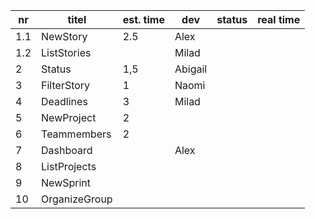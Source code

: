 nr      | titel                       | est. time | dev        | status | real time |
--------|-----------------------------|-----------|------------|--------|-----------|  
 1.1    | NewStory                    |    2.5    | Alex       |        |           |
 1.2    | ListStories                 |           | Milad      |        |           |
 2      | Status                      |    1,5    | Abigail    |        |           |
 3      | FilterStory                 |    1      | Naomi      |        |           |
 4      | Deadlines                   |    3      | Milad      |        |           |
 5      | NewProject                  |    2      |            |        |           |
 6      | Teammembers                 |    2      |            |        |           |
 7      | Dashboard                   |           | Alex       |        |           |
 8      | ListProjects                |           |            |        |           |
 9      | NewSprint                   |           |            |        |           |
 10     | OrganizeGroup               |           |            |        |           |

 